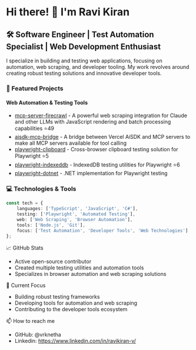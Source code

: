 # Hi there! 👋 I'm Ravi Kiran

## 🛠️ Software Engineer | Test Automation Specialist | Web Development Enthusiast

I specialize in building and testing web applications, focusing on automation, web scraping, and developer tooling. My work revolves around creating robust testing solutions and innovative developer tools.

### 🔭 Featured Projects

#### Web Automation & Testing Tools
- [mcp-server-firecrawl](https://github.com/vrknetha/mcp-server-firecrawl) - A powerful web scraping integration for Claude and other LLMs with JavaScript rendering and batch processing capabilities ⭐49
- [aisdk-mcp-bridge](https://github.com/vrknetha/aisdk-mcp-bridge) - A bridge between Vercel AiSDK and MCP servers to make all MCP servers available for tool calling
- [playwright-clipboard](https://github.com/vrknetha/playwright-clipboard) - Cross-browser clipboard testing solution for Playwright ⭐5
- [playwright-indexeddb](https://github.com/vrknetha/playwright-indexeddb) - IndexedDB testing utilities for Playwright ⭐6
- [playwright-dotnet](https://github.com/vrknetha/playwright-dotnet) - .NET implementation for Playwright testing

### 💻 Technologies & Tools
```typescript
const tech = {
    languages: ['TypeScript', 'JavaScript', 'C#'],
    testing: ['Playwright', 'Automated Testing'],
    web: ['Web Scraping', 'Browser Automation'],
    tools: ['Node.js', 'Git'],
    focus: ['Test Automation', 'Developer Tools', 'Web Technologies']
};
```
📈 GitHub Stats
- Active open-source contributor
- Created multiple testing utilities and automation tools
- Specializes in browser automation and web scraping solutions

🌱 Current Focus
- Building robust testing frameworks
- Developing tools for automation and web scraping
- Contributing to the developer tools ecosystem

📫 How to reach me
- GitHub: @vrknetha
- Linkedin: https://www.linkedin.com/in/ravikiran-v/
